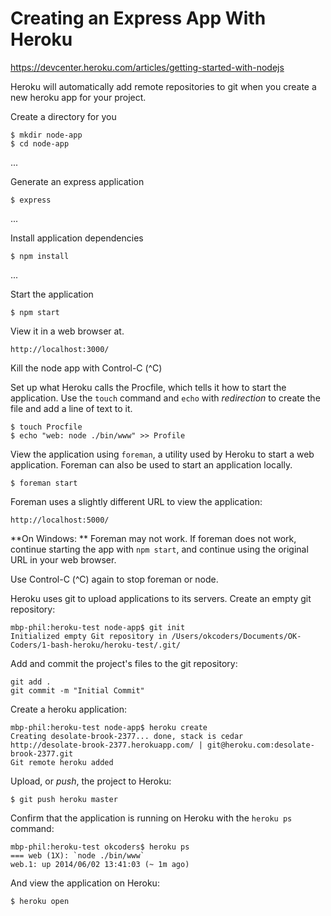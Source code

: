 Creating an Express App With Heroku
====

https://devcenter.heroku.com/articles/getting-started-with-nodejs


Heroku will automatically add remote repositories to git when you create a new heroku app for your project.

Create a directory for you 

	$ mkdir node-app
	$ cd node-app
	
...

Generate an express application

	$ express
	
...

Install application dependencies

	$ npm install
	
...

Start the application

	$ npm start

View it in a web browser at.

	http://localhost:3000/

Kill the node app with Control-C (^C)

Set up what Heroku calls the Procfile, which tells it how to start the application. Use the `touch` command and `echo` with *redirection* to create the file and add a line of text to it.

	$ touch Procfile
	$ echo "web: node ./bin/www" >> Profile
	
View the application using `foreman`, a utility used by Heroku to start a  web application. Foreman can also be used to start an application locally.

	$ foreman start
	
Foreman uses a slightly different URL to view the application:

	http://localhost:5000/
	
**On Windows: ** Foreman may not work. If foreman does not work, continue starting the app with `npm start`, and continue using the original URL in your web browser.

<!--
The command may not work becuase Heroku does not set up the foreman program correctly. If foreman doesn't work on Windows, modify the *PATH variable* to let Git Bash know where foreman is.

Follow the instructions here to modify your *System Path* variable: [how-to-set-the-windows-path-in-windows-7](http://geekswithblogs.net/renso/archive/2009/10/21/how-to-set-the-windows-path-in-windows-7.aspx)

You need to add the following text to your path variable: `;C:\Program Files (x86)\Heroku\ruby-1.9.2\bin`, including that semicolon at the beginning.

Restart Git Bash for the changes to your path to take effect. The terminal should now be able to find foreman:

	$ which foreman
	/c/Program Files (x86)/Heroku/ruby-1.9.2/bin/foreman

It's possible that foreman will still not work. Execute `foreman` in the console. If there is an error about a *bad interpreter*, install an older version of foreman. The error looks like:

	$ foreman start
	sh.exe": /c/Program Files (x86)/Heroku/ruby-1.9.2/bin/foreman: "c:/Program: bad interpreter: No such file or directory
	
Install an older version of foreman with:

	$ gem uninstall foreman
	$ gem install foreman -v 0.61

Type `Y` and press enter when asked if you want to remove the executable.

If you cannot get foreman working on Windows, continue to start the web application with `npm start`.
-->

Use Control-C (^C) again to stop foreman or node.

Heroku uses git to upload applications to its servers. Create an empty git repository:

	mbp-phil:heroku-test node-app$ git init
	Initialized empty Git repository in /Users/okcoders/Documents/OK-Coders/1-bash-heroku/heroku-test/.git/
	
Add and commit the project's files to the git repository:

	git add .
	git commit -m "Initial Commit"
	
Create a heroku application:

	mbp-phil:heroku-test node-app$ heroku create
	Creating desolate-brook-2377... done, stack is cedar
	http://desolate-brook-2377.herokuapp.com/ | git@heroku.com:desolate-brook-2377.git
	Git remote heroku added
	
Upload, or *push*, the project to Heroku:

	$ git push heroku master
	
Confirm that the application is running on Heroku with the `heroku ps` command:

	mbp-phil:heroku-test okcoders$ heroku ps
	=== web (1X): `node ./bin/www`
	web.1: up 2014/06/02 13:41:03 (~ 1m ago)
	
And view the application on Heroku:

	$ heroku open
	
